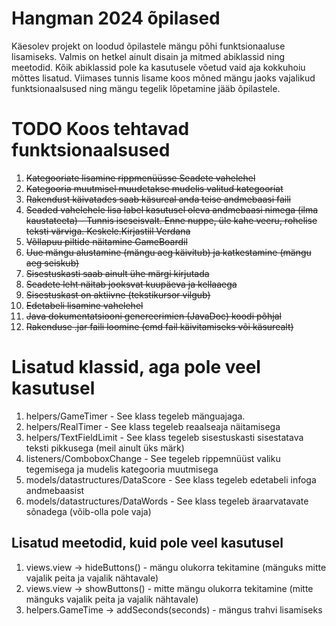 # Hangman 2024 õpilased

Käesolev projekt on loodud õpilastele mängu põhi funktsionaaluse lisamiseks. Valmis on hetkel ainult disain ja mitmed
abiklassid ning meetodid. Kõik abiklassid pole ka kasutusele võetud vaid aja kokkuhoiu mõttes lisatud. Viimases tunnis
lisame koos mõned mängu jaoks vajalikud funktsionaalsused ning mängu tegelik lõpetamine jääb õpilastele.

# TODO Koos tehtavad funktsionaalsused 
1.  ~~Kategooriate lisamine rippmenüüsse Seadete vahelehel~~
2. ~~Kategooria muutmisel muudetakse mudelis valitud kategooriat~~
3. ~~Rakendust käivatades saab käsureal anda teise andmebaasi faili~~
4. ~~Seaded vahelehele lisa label kasutusel oleva andmebaasi nimega (ilma kaustateeta) - Tunnis iseseisvalt. Enne nuppe, üle kahe veeru, rohelise teksti värviga. Keskele.Kirjastiil Verdana~~
5. ~~Võllapuu piltide näitamine GameBoardil~~
6. ~~Uue mängu alustamine (mängu aeg käivitub) ja katkestamine (mängu aeg seiskub)~~
7. ~~Sisestuskasti saab ainult ühe märgi kirjutada~~
8. ~~Seadete leht näitab jooksvat kuupäeva ja kellaaega~~
9. ~~Sisestuskast on aktiivne (tekstikursor vilgub)~~
10. ~~Edetabeli lisamine vahelehel~~
11. ~~Java dokumentatsiooni genereerimien (JavaDoc) koodi põhjal~~
12. ~~Rakenduse .jar faili loomine (cmd fail käivitamiseks või käsurealt)~~

# Lisatud klassid, aga pole veel kasutusel
1. helpers/GameTimer - See klass tegeleb mänguajaga.
2. helpers/RealTimer - See klass tegeleb reaalseaja näitamisega
3. helpers/TextFieldLimit - See klass tegeleb sisestuskasti sisestatava teksti pikkusega (meil ainult üks märk)
4. listeners/ComboboxChange - See tegeleb rippemnüüst valiku tegemisega ja mudelis kategooria muutmisega
4. models/datastructures/DataScore - See klass tegeleb edetabeli infoga andmebaasist
5. models/datastructures/DataWords - See klass tegeleb äraarvatavate sõnadega (võib-olla pole vaja)

## Lisatud meetodid, kuid pole veel kasutusel
1. views.view -> hideButtons() - mängu olukorra tekitamine (mänguks mitte vajalik peita ja vajalik nähtavale)
2. views.view -> showButtons() - mitte mängu olukorra tekitamine (mitte mänguks vajalik peita ja vajalik nähtavale)
3. helpers.GameTime -> addSeconds(seconds) - mängus trahvi lisamiseks

